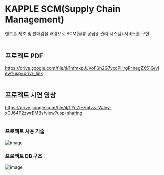 # KAPPLE SCM(Supply Chain Management)
핸드폰 제조 및 판매업을 배경으로 SCM(물류 공급망 관리 시스템) 서비스를 구현
<br><br>

## 프로젝트 PDF
https://drive.google.com/file/d/1nfmkpJJVoFGh2G7yxcPHrgPhnegZX51G/view?usp=drive_link
<br><br>

## 프로젝트 시연 영상
https://drive.google.com/file/d/1lYcZlE7mIvzJlWJvy-xCJ64P2zwrDMBs/view?usp=sharing
<br><br>

### 프로젝트 사용 기술 
![image](https://github.com/BoyunC/kapple-scm/assets/96613283/0e2580b1-a0ac-4a85-9171-6ccb8f984398)

### 프로젝트 DB 구조
![image](https://github.com/BoyunC/kapple-scm/assets/96613283/c64bb325-6d24-4838-90b4-78f6c0006dd8)
